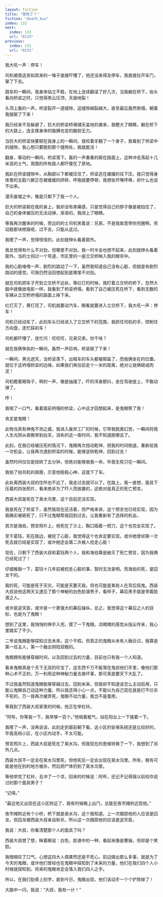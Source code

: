 ```yaml
---
layout: fiction
title: "我死了？"
fiction: "death_bus"
index: 132
next:
  index: 133
  url: "0133"
previous:
  index: 131
  url: "0131"
---
```

我大吼一声：停车！

司机被我这突如其来的一嗓子直接吓懵了，他还没来得及停车，我直接拉开车门，窜了下去。

跳车的一瞬间，我身体站立不稳，在地上连续翻滚了好几次，当我躺在桥下，抬头看向桥梁之时，只觉得黑云压顶，天崩地裂！

头顶上轰的一声，桥梁裂开一道缝隙，这缝隙越裂越大，直至最后轰然倒塌，朝着我就砸了下来！

我已经来不及躲避了，巨大的桥梁桥墩铺天盖地的袭来，我瞪大了眼睛，躺在桥下的大路上，连支撑身体的胳膊也变的酸软无力。

当巨大的桥梁快要砸在我身上的一瞬间，我咬着牙翻了一个身子，我看到了桥梁中的缝隙，我心想只要跑到那个缝隙处，我就能活！

翻身，窜动的一瞬间，桥梁落下。轰的一声重重的砸在路面上，这种冲击荡起十几米高的土气，周围的所有路人都吓傻在了原地。

我趴在桥梁缝隙中，从胸部以下都被压住了，桥梁还在缓缓的往下压，我只觉得身体里的五脏六腑正在被缓缓的挤碎，呼吸就要停顿，我想张开嘴呼唤，却什么也说不出来。

漫天废墟之中，像是只剩下了我一个人。

巨大的桥梁砸在我的身上，我却没有疼痛感，只是觉得自己的脖子像是被掐住了，自己的身体被压的无法动弹，渐渐的，我闭上了眼睛。

等我再次醒来的时候，旁边的的士司机笑着说：兄弟，不是我故意带你兜圈啊，劳动路那块修路呢，过不去，只能从这过。

我嗯了一声，觉得怪怪的，此刻就伸头看着窗外。

我总觉得有什么不对劲，但哪里不对劲，我一时半会也想不起来，此刻就伸头看着窗外。当的士拐过一个弯道，市区里的一座立交桥映入我的眼帘中。

我的心脏咯噔一声，剧烈的跳动了一下，虽然我知道自己没有心脏，但就是有剧烈跳动的感觉。可我仍然没回想起到底哪里不对劲。

就在司机把车子开到立交桥不远处，等红灯的时候，我盯着立交桥的桥下，忽然大脑中就像放电影一样，我看到了桥梁坍塌，看到了自己被压死在桥下，看到无数的车辆从立交桥坍塌的路面上掉下来。

红灯灭了，黄灯亮了，司机就要动汽车，眼看就要进入立交桥下，我大吼一声：停车！

司机已经动车了，此刻车头已经进入了立交桥下的范围，我抓住司机的手，控制住方向盘，连忙踩刹车！

司机都吓懵了，连忙问：哎哎哎，兄弟兄弟，你干啥？

就在我俩争执的一瞬间，轰然一声巨响，桥梁砸了下来！

一瞬间，黑光遮天，当桥梁落下，出租车的车头都被砸扁了，而我俩坐在的位置，就位于这坍塌桥梁的边缘，如果我们再往前走个一米的距离，绝对让我俩砸成肉泥！

司机瞪着眼珠子，啊的一声，像是抽搐了。吓的浑身颤抖，坐在驾驶座上，不敢动弹了。

呼！

我喘了一口气，看着面前坍塌的桥梁，心中这才回想起来，是鬼眼帮了我！

肯定是鬼眼！

此物当真有神鬼不测之威，我进入废弃工厂的时候，它带我脱离幻觉，一瞬间将我人生光阴从夜晚带到白天，消失的这一夜时间，我不知道跑哪去了。

此刻，在我已经被压死的情况下，鬼眼再次扭动乾坤，把我的时间倒退，重新给我一次机会，让我再次遇到桥梁的时候，能够逆转乾坤，回到过去！

虽然时间仅仅是扭转了五分钟，但绝对能够救我一命，毕竟生死只在一瞬间。

我拍了拍司机的肩膀，示意他稳稳心神，这就下了车。

此处离西装大叔的住所也不远了，我走过去就可以了。在路上，我一直想，面具下压着的四张照片，看来绝非为了吓人而放置的，这绝对是真正的死亡预言。

西装大叔是死在了臭水沟里，这个目前还没实现。

我是死在了桥梁下，虽然我现在还活着，但严格来讲，这个预言也已经实现，因为我确实被砸死了，只不过鬼眼帮我回到过去，让我重新有了选择的机会。

其次是海伯，预言照片上，他死在了沙上，胸口插着一把刀，这个也完全实现了。

至于葛钰，死在路边，被挖了心脏，我觉得这个也肯定要实现，或许她曾经第一次死去就已经是实现了，或许她还会第二次被人挖走心脏！

现在，只剩下了西装大叔和葛钰两个人，我和海伯算是破灭了死亡预言，因为我俩已经死过了！

仔细推敲一下，葛钰十几年前被挖走心脏的事，暂时无法查明。而海伯的死，是囚龙干的。

我的死，可能是死于天灾，可能是天要灭我，但也可能是某些人在背后捣鬼。西装大叔说他这两天又遇见了那个神秘的白色脸谱男子，看样子，幕后黑手就是带着脸谱之人。

或许是逆天臣，或许是一个更强大的幕后操纵，总之，我觉得这个幕后之人的目标，也是为了鬼眼！

想到了这里，我悄悄的伸手入兜，摸了一下鬼眼。凉飕飕的感觉从指尖传来，我心里踏实了不少。

二爷说鬼眼能够探知过去未来，这个不假。但真正的鬼眼从未有人融合过，我算是第一任主人，第一个融合阴阳双眼的。

鬼眼拥有能够穿越时间，以及回到过去的力量，目前也只有我一个人知道。

看来鬼眼真是个天下无双的珍宝了，这东西千万不能落在鬼叔他们手里，像他们那种心术不正的，万一利用这种神秘力量去做坏事，那可真是要天下大乱了。

不过我虽然知道鬼眼能够穿越过去，回到未来，但我却不知道该怎么主动启用，只能让鬼眼自己动这种力量。所以我还得小心一点，不能以为自己现在就是打不烂杀不死的，万一我再次被弄死，鬼眼不动力量，我岂不是蛋疼。

等我到了西装大叔家里的时候，他正在举杠铃。

“阿布，你等我一下，我举够一百个。”他喘着粗气，站在阳台上一下接着一下。

我嗯了一声，没再说话，此刻走到窗前朝下看，这小区的安保系统还是比较好的，毕竟高档小区，在小区内动手，不太可能。

预言照片上，西装大叔是死在了臭水沟，但我现在的思维转换了一下，我想到了另外几点。

西装大叔不一定会在臭水沟里死，但他死后一定会出现在臭水沟里。所有，极有可能是他在别的地方被杀，然后把尸体扔到了臭水沟里。

等他举完了杠铃，去冲了一个凉，回来的时候说：阿布，还记不记得我以前给你说过的那个面具男子？

“记得。”

“最近他又出现在这小区附近了，我有时候晚上出门，总能在夜市摊附近现他。”

夜市摊附近有个小桥，桥下就是臭水沟，这个我知道。上一次跟踪他的人应该是囚龙，但囚龙被西装大叔亲自斩杀，所以这一次跟踪他的应该是逆天臣。

我说：大叔，你看清楚那个人的面具了吗？

西装大叔想了想，眯着眼说：白色，脸谱中的一种，看起来像是曹操，但却是个笑脸。

我暗暗叹了口气，心想这四大人偶果然还是不死心，前边搞出那么多事，就是为了今天的鬼眼，或许他们曾经也在鬼眼中探知到了未来的力量，他们在我们四个人小时候就探知到，将来的鬼眼肯定会落入我们四人之手。

所以，在我们肋骨上刻字，直到今日，鬼眼出现，他们该动手一个个铲除掉了！

大脑中一闪，我说：“大叔，我有一计！”